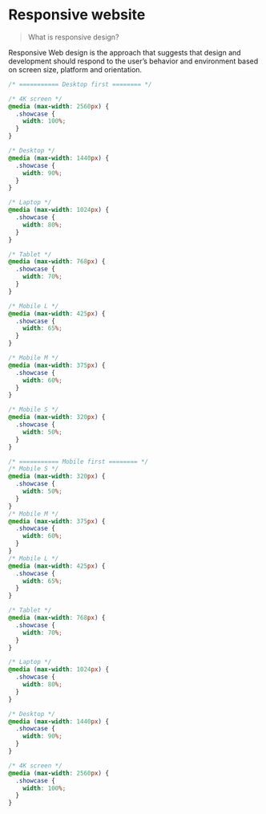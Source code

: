 # Responsive website

> What is responsive design?

Responsive Web design is the approach that suggests that design and development
should respond to the user’s behavior and environment based on screen size,
platform and orientation.

```css
/* =========== Desktop first ======== */

/* 4K screen */
@media (max-width: 2560px) {
  .showcase {
    width: 100%;
  }
}

/* Desktop */
@media (max-width: 1440px) {
  .showcase {
    width: 90%;
  }
}

/* Laptop */
@media (max-width: 1024px) {
  .showcase {
    width: 80%;
  }
}

/* Tablet */
@media (max-width: 768px) {
  .showcase {
    width: 70%;
  }
}

/* Mobile L */
@media (max-width: 425px) {
  .showcase {
    width: 65%;
  }
}

/* Mobile M */
@media (max-width: 375px) {
  .showcase {
    width: 60%;
  }
}

/* Mobile S */
@media (max-width: 320px) {
  .showcase {
    width: 50%;
  }
}

/* =========== Mobile first ======== */
/* Mobile S */
@media (max-width: 320px) {
  .showcase {
    width: 50%;
  }
}
/* Mobile M */
@media (max-width: 375px) {
  .showcase {
    width: 60%;
  }
}
/* Mobile L */
@media (max-width: 425px) {
  .showcase {
    width: 65%;
  }
}

/* Tablet */
@media (max-width: 768px) {
  .showcase {
    width: 70%;
  }
}

/* Laptop */
@media (max-width: 1024px) {
  .showcase {
    width: 80%;
  }
}

/* Desktop */
@media (max-width: 1440px) {
  .showcase {
    width: 90%;
  }
}

/* 4K screen */
@media (max-width: 2560px) {
  .showcase {
    width: 100%;
  }
}
```
